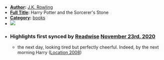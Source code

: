 - **[Author](<Author.md>):** [J.K. Rowling](<J.K. Rowling.md>)
- **[Full Title](<Full Title.md>):** Harry Potter and the Sorcerer's Stone
- **[Category](<Category.md>):** [books](<books.md>)
- ![](https://images-na.ssl-images-amazon.com/images/I/51U6bQbA8oL._SL200_.jpg)
- ### Highlights first synced by [Readwise](<Readwise.md>) [November 23rd, 2020](<November 23rd, 2020.md>)
    - the next day, looking tired but perfectly cheerful. Indeed, by the next morning Harry ([Location 2008](https://readwise.io/to_kindle?action=open&asin=B0192CTMYG&location=2008))
